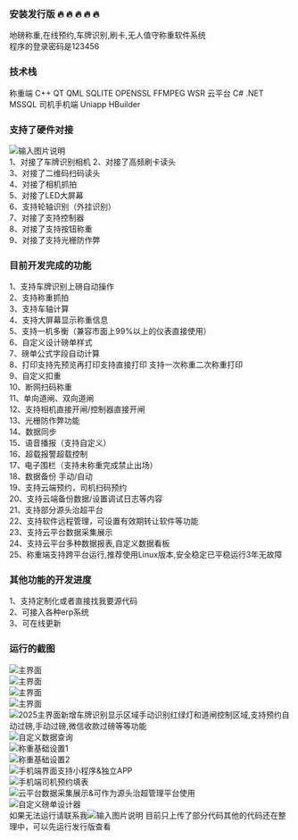### 安装发行版 :fire:  :fire:  :fire:  :fire:  :fire: 


地磅称重,在线预约,车牌识别,刷卡,无人值守称重软件系统  
程序的登录密码是123456


### 技术栈
称重端 C++ QT QML SQLITE OPENSSL FFMPEG WSR
云平台 C# .NET MSSQL
司机手机端 Uniapp HBuilder

### 支持了硬件对接   

![输入图片说明](88.jpg)  
1、对接了车牌识别相机 
2、对接了高频刷卡读头  
3、对接了二维码扫码读头  
4、对接了相机抓拍  
5、对接了LED大屏幕  
6、支持轮轴识别（外挂识别）  
7、对接了支持控制器  
8、对接了支持按钮称重  
9、对接了支持光栅防作弊  

### 目前开发完成的功能   

1、支持车牌识别上磅自动操作  
2、支持称重抓拍  
3、支持车轴计算  
4、支持大屏幕显示称重信息  
5、支持一机多衡（兼容市面上99%以上的仪表直接使用）  
6、自定义设计磅单样式  
7、磅单公式字段自动计算  
8、打印支持先预览再打印支持直接打印 支持一次称重二次称重打印  
9、自定义扣重  
10、断网扫码称重  
11、单向道闸、双向道闸  
12、支持相机直接开闸/控制器直接开闸  
13、光栅防作弊功能  
14、数据同步  
15、语音播报（支持自定义）  
16、超载报警超载控制  
17、电子围栏（支持未称重完成禁止出场）  
18、数据备份 手动/自动  
19、支持云端预约，司机扫码预约  
20、支持云端备份数据/设置调试日志等内容  
21、支持部分源头治超平台  
22、支持软件远程管理，可设置有效期转让软件等功能    
23、支持云平台数据采集展示    
24、支持云平台多种数据报表,自定义数据看板    
25、称重端支持跨平台运行,推荐使用Linux版本,安全稳定已平稳运行3年无故障    

### 其他功能的开发进度  
 
1、支持定制化或者直接找我要源代码  
2、可接入各种erp系统  
3、可在线更新  

### 运行的截图  

![主界面](2501.png)  
![主界面](0001.png)  
![主界面](0002.png)  
![主界面](0003.png)  
![2025主界面新增车牌识别显示区域手动识别红绿灯和道闸控制区域,支持预约自动过磅,手动过磅,微信收款过磅等等功能](2502.jpg)  
![自定义数据查询](2.jpg)  
![称重基础设置1](5.jpg)  
![称重基础设置2](6.jpg)  
![手机端界面支持小程序&独立APP](9.jpg)   
![手机端司机预约填表](10.jpg)   
![云平台数据采集展示&可作为源头治超管理平台使用](11.jpg)   
![自定义磅单设计器](8.jpg)   
如果无法运行请联系我![输入图片说明](8788.jpg)
目前只上传了部分代码其他的代码还在整理中，可以先运行发行版查看
